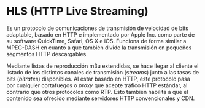 # HLS (HTTP Live Streaming)

Es un protocolo de comunicaciones de transmisión de velocidad de bits adaptable, basado en HTTP e implementado por Apple Inc. como parte de su software QuickTime, Safari, OS X e iOS. Funciona de forma similar a MPEG-DASH en cuanto a que también divide la transmisión en pequeños segmentos HTTP descargables.

Mediante listas de reproducción m3u extendidas, se hace llegar al cliente el listado de los distintos canales de transmisión (_streams_) junto a las tasas de bits (_bitrates_) disponibles. Al estar basado en HTTP, este protocolo pasa por cualquier cortafuegos o _proxy_ que acepte tráfico HTTP estándar, al contrario que otros protocolos como RTP. Esto también habilita a que el contenido sea ofrecido mediante servidores HTTP convencionales y CDN.
